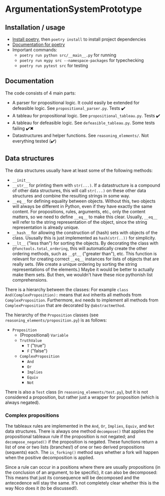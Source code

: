 # ArgumentationSystemPrototype

## Installation / usage

- [Install poetry](https://python-poetry.org/docs/), then `poetry install` to install project dependencies 
- [Documentation for poetry](https://python-poetry.org/docs/basic-usage/)
- Important commands:
  - `poetry run python src/__main__.py` for running
  - `poetry run mypy src --namespace-packages` for typechecking
  - `poetry run pytest src` for testing

## Documentation

The code consists of 4 main parts:
- A parser for propositional logic. It could easily be extended for defeasible logic. See `propositional_parser.py`. Tests ✔️
- A tableau for propositional logic. See `propositional_tableau.py`. Tests ✔️
- A tableau for defeasible logic. See `defeasible_tableau.py`. Some tests failing ✔️✖
- Datastructures and helper functions. See `reasoning_elements/`. Not everything tested (✔️)

## Data structures

The data structures usually have at least some of the following methods:
- `__init__`
- `__str__` for printing them with `str(...)`. If a datastructure is a compound of other data structures, this will call `str(...)` on these other data structures and combine the resulting strings in some way.
- `__eq__` for defining equality between objects. Without this, two objects will always be different in Python, even if they have exactly the same content. For propositions, rules, arguments, etc., only the content matters, so we need to define `__eq__` to make this clear. Usually, `__eq__` will refer to the string representation of the object, since the string representation is already unique.
- `__hash__` for allowing the construction of (hash) sets with objects of the class. Ususally this is just implemented as `hash(str(..))` for simplicity.
- `__lt__` ("less than") for sorting the objects. By decorating the class with `@functools.total_ordering`, this will automatically create the other ordering methods, such as `__gt__` ("greater than"), etc. This function is relevant for creating correct `__eq__` instances for lists of objects that are really sets. (We create a unique ordering by sorting the string representations of the elements.) Maybe it would be better to actually make them sets. But then, we wouldn't have these nice pythonish list comprehensions.

There is a hierarchy between the classes: For example `class And(ComplexProposition):` means that `And` inherits all methods from `ComplexProposition`. Furthermore, `And` needs to implement all methods from `ComplexProposition` that are decorated by `@abstractmethod`.

The hierarchy of the `Proposition` classes (see `reasoning_elements/proposition.py`) is as follows:

- `Proposition`
  - (Propositional) `Variable`
  - `TruthValue`
    - `T` ("true")
    - `F` ("false")
  - `ComplexProposition`
    - `And`
    - `Or`
    - `Implies`
    - `Equiv`
    - `Not`

There is also a `Test` class (in `reasoning_elements/test.py`), but it is not considered a proposition, but rather just a wrapper for proposition (which is always negated).

### Complex propositions

The tableaux rules are implemented in the `And`, `Or`, `Implies`, `Equiv`, and `Not` data structures. There is always one method `decompose()` that applies the propositional tableaux rule if the proposition is not negated; and `decompose_negated()` if the proposition is negated. These functions return a list of one or two lists (branches!) of one or two derived propositions (sequents) each. The `is_forking()` method says whether a fork will happen when the positive decomposition is applied.

Since a rule can occur in a positions where there are usually propositions (in the conclusion of an argument, to be specific), it can also be decomposed: This means that just its consequence will be decomposed and the antecedence will stay the same. It's not completely clear whether this is the way Nico does it (to be discussed!).

